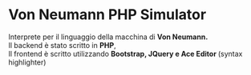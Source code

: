 # Von Neumann PHP Simulator

Interprete per il linguaggio della macchina di <b>Von Neumann.</b><br/>
Il backend è stato scritto in <b>PHP</b>,<br/>
Il frontend è scritto utilizzando <b>Bootstrap, JQuery e Ace Editor </b> (syntax highlighter)<br/>
